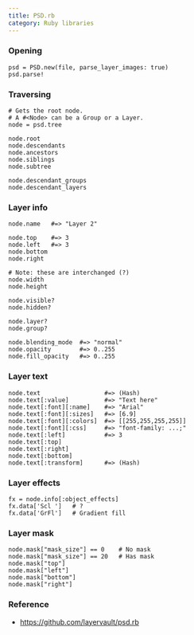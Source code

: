 ```yaml
---
title: PSD.rb
category: Ruby libraries
---
```


### Opening

    psd = PSD.new(file, parse_layer_images: true)
    psd.parse!

### Traversing

    # Gets the root node.
    # A #<Node> can be a Group or a Layer.
    node = psd.tree

    node.root
    node.descendants
    node.ancestors
    node.siblings
    node.subtree

    node.descendant_groups
    node.descendant_layers

### Layer info

    node.name   #=> "Layer 2"

    node.top    #=> 3
    node.left   #=> 3
    node.bottom
    node.right

    # Note: these are interchanged (?)
    node.width
    node.height

    node.visible?
    node.hidden?

    node.layer?
    node.group?

    node.blending_mode  #=> "normal"
    node.opacity        #=> 0..255
    node.fill_opacity   #=> 0..255

### Layer text

    node.text                  #=> (Hash)
    node.text[:value]          #=> "Text here"
    node.text[:font][:name]    #=> "Arial"
    node.text[:font][:sizes]   #=> [6.9]
    node.text[:font][:colors]  #=> [[255,255,255,255]]
    node.text[:font][:css]     #=> "font-family: ...;"
    node.text[:left]           #=> 3
    node.text[:top]
    node.text[:right]
    node.text[:bottom]
    node.text[:transform]      #=> (Hash)

### Layer effects

    fx = node.info[:object_effects]
    fx.data['Scl ']   # ?
    fx.data['GrFl']   # Gradient fill

### Layer mask

    node.mask["mask_size"] == 0    # No mask
    node.mask["mask_size"] == 20   # Has mask
    node.mask["top"]
    node.mask["left"]
    node.mask["bottom"]
    node.mask["right"]

### Reference

 * https://github.com/layervault/psd.rb
